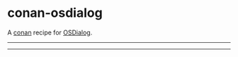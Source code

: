 # conan-osdialog
A [conan](https://conan.io/) recipe for [OSDialog](https://github.com/AndrewBelt/osdialog).
***

***

